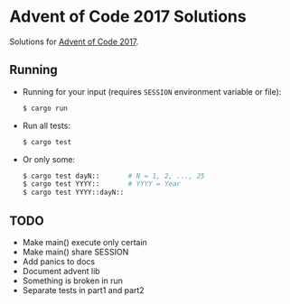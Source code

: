 # Advent of Code 2017 Solutions

Solutions for [Advent of Code 2017](http://adventofcode.com/2017).

## Running

- Running for your input (requires `SESSION` environment variable or file):

    ```sh
    $ cargo run
    ```

- Run all tests:

    ```sh
    $ cargo test
    ```

- Or only some:

    ```sh
    $ cargo test dayN::       # N = 1, 2, ..., 25
    $ cargo test YYYY::       # YYYY = Year
    $ cargo test YYYY::dayN::
    ```

## TODO

- Make main() execute only certain
- Make main() share SESSION
- Add panics to docs
- Document advent lib
- Something is broken in run
- Separate tests in part1 and part2
